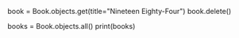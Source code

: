 book = Book.objects.get(title="Nineteen Eighty-Four")
book.delete()

books = Book.objects.all()
print(books)